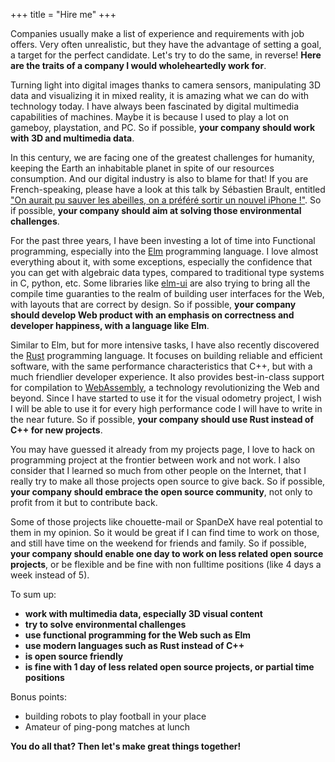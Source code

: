 +++
title = "Hire me"
+++

Companies usually make a list of experience and requirements with job offers.
Very often unrealistic, but they have the advantage of setting a goal,
a target for the perfect candidate.
Let's try to do the same, in reverse!
**Here are the traits of a company I would wholeheartedly work for**.

Turning light into digital images thanks to camera sensors,
manipulating 3D data and visualizing it in mixed reality,
it is amazing what we can do with technology today.
I have always been fascinated by digital multimedia capabilities of machines.
Maybe it is because I used to play a lot on gameboy, playstation, and PC.
So if possible, **your company should work with 3D and multimedia data**.

In this century, we are facing one of the greatest challenges for humanity,
keeping the Earth an inhabitable planet in spite of our resources consumption.
And our digital industry is also to blame for that!
If you are French-speaking, please have a look at this talk by
Sébastien Brault, entitled
["On aurait pu sauver les abeilles, on a préféré sortir un nouvel iPhone !"][energy].
So if possible, **your company should aim at solving those
environmental challenges**.

[energy]: https://youtu.be/bQdzuqARX7U

For the past three years, I have been investing a lot of time into
Functional programming, especially into the [Elm][elm] programming language.
I love almost everything about it, with some exceptions,
especially the confidence that you can get with algebraic data types,
compared to traditional type systems in C, python, etc.
Some libraries like [elm-ui][elm-ui] are also trying to bring all
the compile time guaranties to the realm of building user interfaces
for the Web, with layouts that are correct by design.
So if possible, **your company should develop Web product with an emphasis
on correctness and developer happiness, with a language like Elm**.

[elm]: https://elm-lang.org/
[elm-ui]: https://github.com/mdgriffith/elm-ui

Similar to Elm, but for more intensive tasks,
I have also recently discovered the [Rust][rust] programming language.
It focuses on building reliable and efficient software,
with the same performance characteristics that C++,
but with a much friendlier developer experience.
It also provides best-in-class support for compilation to [WebAssembly][wasm],
a technology revolutionizing the Web and beyond.
Since I have started to use it for the visual odometry project,
I wish I will be able to use it for every high performance code
I will have to write in the near future.
So if possible, **your company should use Rust instead of C++ for new projects**.

[rust]: https://www.rust-lang.org/
[wasm]: https://webassembly.org/

You may have guessed it already from my projects page,
I love to hack on programming project at the frontier between work and not work.
I also consider that I learned so much from other people on the Internet,
that I really try to make all those projects open source to give back.
So if possible, **your company should embrace the open source community**,
not only to profit from it but to contribute back.

Some of those projects like chouette-mail or SpanDeX
have real potential to them in my opinion.
So it would be great if I can find time to work on those,
and still have time on the weekend for friends and family.
So if possible, **your company should enable one day to work on
less related open source projects**, or be flexible and be fine
with non fulltime positions (like 4 days a week instead of 5).

To sum up:

- **work with multimedia data, especially 3D visual content**
- **try to solve environmental challenges**
- **use functional programming for the Web such as Elm**
- **use modern languages such as Rust instead of C++**
- **is open source friendly**
- **is fine with 1 day of less related open source projects, or partial time positions**

Bonus points:

 - building robots to play football in your place
 - Amateur of ping-pong matches at lunch

**You do all that? Then let's make great things together!**
